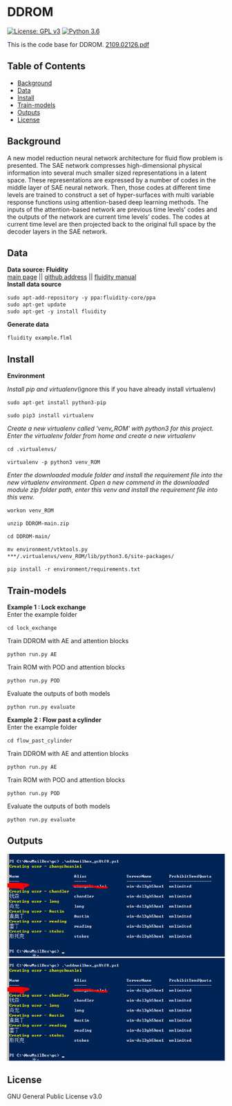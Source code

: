 # DDROM

[![License: GPL v3](https://img.shields.io/badge/License-GPLv3-blue.svg)](https://www.gnu.org/licenses/gpl-3.0)
[![Python 3.6](https://img.shields.io/badge/python-3.6-blue.svg)](https://www.python.org/downloads/release/python-360/)


This is the code base for DDROM. [2109.02126.pdf](https://arxiv.org/pdf/2109.02126.pdf)

## Table of Contents

- [Background](#background)
- [Data](#data)
- [Install](#install)
- [Train-models](#train-models)
- [Outputs](#outputs)
- [License](#license)


## Background

A new model reduction neural network architecture for fluid flow problem is presented. The SAE network compresses high-dimensional physical information into several much smaller sized representations in a latent space. These representations are expressed by a number of codes in the middle layer of SAE neural network. Then, those codes at different time levels are trained to construct a set of hyper-surfaces with multi variable response functions using attention-based deep learning methods. The inputs of the attention-based network are previous time levels’ codes and the outputs of the network are current time levels’ codes. The codes at current time level are then projected back to the original full space by the decoder layers in the SAE network.

## Data
**Data source: Fluidity**  
[main page](https://fluidityproject.github.io/) || [github address](https://github.com/FluidityProject/fluidity) || [fluidity manual](https://figshare.com/articles/journal_contribution/Fluidity_Manual/1387713)  
**Install data source**
```
sudo apt-add-repository -y ppa:fluidity-core/ppa
sudo apt-get update
sudo apt-get -y install fluidity  
```
**Generate data**
```
fluidity example.flml
```
## Install
**Environment**

*Install pip and virtualenv*(ignore this if you have already install virtualenv)
```
sudo apt-get install python3-pip 
```
```
sudo pip3 install virtualenv
```
*Create a new virtualenv called 'venv_ROM' with python3 for this project. Enter the virtualenv folder from home and create a new virtualenv*
```
cd .virtualenvs/      
```
```
virtualenv -p python3 venv_ROM         
```
*Enter the downloaded module folder and install the requirement file into the new virtualenv environment. Open a new commend in the downloaded module zip folder path, enter this venv and  install the requirement file into this venv.*
```
workon venv_ROM       
```
```
unzip DDROM-main.zip    
```
```
cd DDROM-main/
```
```
mv environment/vtktools.py ***/.virtualenvs/venv_ROM/lib/python3.6/site-packages/   
```
```
pip install -r environment/requirements.txt  
```

## Train-models
**Example 1 : Lock exchange**  
Enter the example folder 
```
cd lock_exchange
```
Train DDROM with AE and attention blocks
```
python run.py AE
```
Train ROM with POD and attention blocks
```
python run.py POD
```
Evaluate the outputs of both models
```
python run.py evaluate
```
**Example 2 : Flow past a cylinder**  
Enter the example folder 
```
cd flow_past_cylinder
```
Train DDROM with AE and attention blocks
```
python run.py AE
```
Train ROM with POD and attention blocks
```
python run.py POD
```
Evaluate the outputs of both models
```
python run.py evaluate
```
## Outputs
![image](https://github.com/lexsaints/powershell/blob/master/IMG/ps2.png)
![image](https://github.com/lexsaints/powershell/blob/master/IMG/ps2.png)
## License
GNU General Public License v3.0

